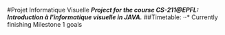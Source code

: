 #Projet Informatique Visuelle
**_Project for the course CS-211@EPFL: Introduction à l'informatique visuelle in JAVA._**
##Timetable:
⋅⋅* Currently finishing Milestone 1 goals

